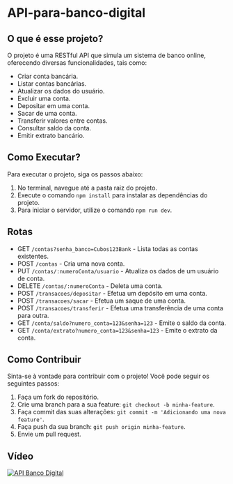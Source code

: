 # API-para-banco-digital

## O que é esse projeto?

O projeto é uma RESTful API que simula um sistema de banco online, oferecendo diversas funcionalidades, tais como:

- Criar conta bancária.
- Listar contas bancárias.
- Atualizar os dados do usuário.
- Excluir uma conta.
- Depositar em uma conta.
- Sacar de uma conta.
- Transferir valores entre contas.
- Consultar saldo da conta.
- Emitir extrato bancário.

## Como Executar?

Para executar o projeto, siga os passos abaixo:

1. No terminal, navegue até a pasta raiz do projeto.
2. Execute o comando `npm install` para instalar as dependências do projeto.
3. Para iniciar o servidor, utilize o comando `npm run dev`.

## Rotas

- GET `/contas?senha_banco=Cubos123Bank` - Lista todas as contas existentes.
- POST `/contas` - Cria uma nova conta.
- PUT `/contas/:numeroConta/usuario` - Atualiza os dados de um usuário de conta.
- DELETE `/contas/:numeroConta` - Deleta uma conta.
- POST `/transacoes/depositar` - Efetua um depósito em uma conta.
- POST `/transacoes/sacar` - Efetua um saque de uma conta.
- POST `/transacoes/transferir` - Efetua uma transferência de uma conta para outra.
- GET `/conta/saldo?numero_conta=123&senha=123` - Emite o saldo da conta.
- GET `/conta/extrato?numero_conta=123&senha=123` - Emite o extrato da conta.

## Como Contribuir

Sinta-se à vontade para contribuir com o projeto! Você pode seguir os seguintes passos:

1. Faça um fork do repositório.
2. Crie uma branch para a sua feature: `git checkout -b minha-feature`.
3. Faça commit das suas alterações: `git commit -m 'Adicionando uma nova feature'`.
4. Faça push da sua branch: `git push origin minha-feature`.
5. Envie um pull request.

## Vídeo

[![API Banco Digital](https://ytcards.demolab.com/?id=Wjj21p3tvcg&title=5+things+I+wish+I+knew+before+studying+Computer+Science&lang=en&timestamp=1636628400&background_color=%230d1117&title_color=%23ffffff&stats_color=%23dedede&max_title_lines=1&width=250&border_radius=5&duration=436 "5 things I wish I knew before studying Computer Science")](https://youtu.be/Wjj21p3tvcg?si=b7QYksN87h0wsGpQ)
